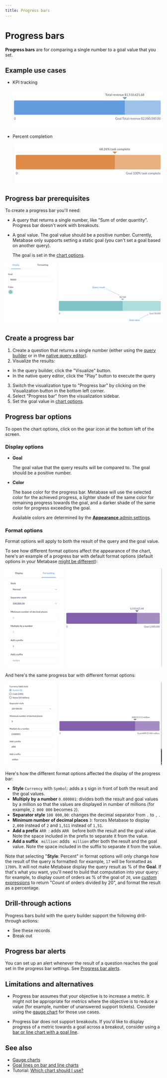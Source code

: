 ```yaml
---
title: Progress bars
---
```


# Progress bars

**Progress bars** are for comparing a single number to a goal value that you set.

## Example use cases

- KPI tracking

  ![Progress bar KPI](../../images/progress-kpi.png)

- Percent completion

  ![Progress bar % completion](../../images/progress-percent.png)

## Progress bar prerequisites

To create a progress bar you'll need:

- A query that returns a single number, like "Sum of order quantity". Progress bar doesn't work with breakouts.

- A goal value. The goal value should be a positive number. Currently, Metabase only supports setting a static goal (you can't set a goal based on another query).

  The goal is set in the [chart options](#progress-bar-options).

![Progress bar KPI](../../images/progress-bar-elements.png)

## Create a progress bar

1. Create a question that returns a single number (either using the [query builder](../../query-builder/introduction.md) or in the [native query editor](../../native-editor/writing-sql.md)).
2. Visualize the results:

- In the query builder, click the "Visualize" button.
- In the native query editor, click the "Play" button to execute the query

3. Switch the visualization type to "Progress bar" by clicking on the Visualization button in the bottom left corner.
4. Select "Progress bar" from the visualization sidebar.
5. Set the goal value in [chart options](#progress-bar-options).

## Progress bar options

To open the chart options, click on the gear icon at the bottom left of the screen.

### Display options

- **Goal**

  The goal value that the query results will be compared to. The goal should be a positive number.

- **Color**

  The base color for the progress bar. Metabase will use the selected color for the achieved progress, a lighter shade of the same color for remaining progress towards the goal, and a darker shade of the same color for progress exceeding the goal.

  Available colors are determined by the [**Appearance** admin settings](../../../configuring-metabase/appearance.md#chart-colors).

### Format options

Format options will apply to both the result of the query and the goal value.

To see how different format options affect the appearance of the chart, here's an example of a progress bar with default format options (default options in your Metabase [might be different](../../../data-modeling/formatting.md)):

![Progress bar default forma](../../images/progress-no-format.png)

And here's the same progress bar with different format options:

![Progress bar KPI](../../images/progress-with-format.png)

Here's how the different format options affected the display of the progress bar:

- **Style** `Currency` with `Symbol`: adds a `$` sign in front of both the result and the goal values.
- **Multiply by a number** `0.000001`: divides both the result and goal values by a million so that the values are displayed in number of millions (for example, `2 000 000` becomes `2`).
- **Separator style** `100 000,00`: changes the decimal separator from `.` to `,` .
- **Minimum number of decimal places** `3`: forces Metabase to display `2,000` instead of `2` and `1,511` instead of `1,51`.
- **Add a prefix** `ARR `: adds `ARR ` before both the result and the goal value. Note the space included in the prefix to separate it from the value.
- **Add a suffix** ` million`: adds ` million` after both the result and the goal value. Note the space included in the suffix to separate it from the value.

Note that selecting "**Style**: Percent" in format options will only change how the result of the query is formatted: for example, `17` will be formatted as `1700%`. It will not make Metabase display the query result as % of the **Goal**. If that's what you want, you'll need to build that computation into your query: for example, to display count of orders as % of the goal of `20`, use [custom expressions](../../query-builder/expressions.md) to return "Count of orders divided by 20", and format the result as a percentage.

## Drill-through actions

Progress bars build with the query builder support the following drill-through actions:

- See these records
- Break out

## Progress bar alerts

You can set up an alert whenever the result of a question reaches the goal set in the progress bar settings. See [Progress bar alerts](../alerts.md#progress-bar-alerts).

## Limitations and alternatives

- Progress bar assumes that your objective is to increase a metric. It might not be appropriate for metrics where the objective is to reduce a value (for example, number of unanswered support tickets). Consider using the [gauge chart](gauge.md) for those use cases.

- Progress bar does not support breakouts. If you'd like to display progress of a metric towards a goal across a breakout, consider using a [bar or line chart with a goal line](line-bar-and-area-charts.md#goal-lines).

## See also

- [Gauge charts](./gauge.md)
- [Goal lines on bar and line charts](./line-bar-and-area-charts.md#goal-lines)
- Tutorial: [Which chart should I use?](https://www.metabase.com/learn/metabase-basics/querying-and-dashboards/visualization/chart-guide)
